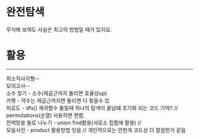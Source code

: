# 완전탐색
무식해 보여도 사실은 최고의 방법일 때가 있지요.

# 활용
---
최소직사각형--  
모의고사--  
소수 찾기 - 소수(제곱근까지 돌리면 효율성up)  
카펫 - 약수는 제곱근까지면 돌리면 다 찾을수 있  
피로도 - dfs() 재귀함수 돌릴때 하나의 탐색이 끝날떄 초기화 되는 코드 기억!! // permutations(순열) 사용하면 편함.  
전력망을 둘로 나누기 - union find활용(서로소 집합에 활용) //  
모음사전 - product 활용방법 잇음 // 개인적으로는 안한게 코드상 더 깔끔한거 같음  